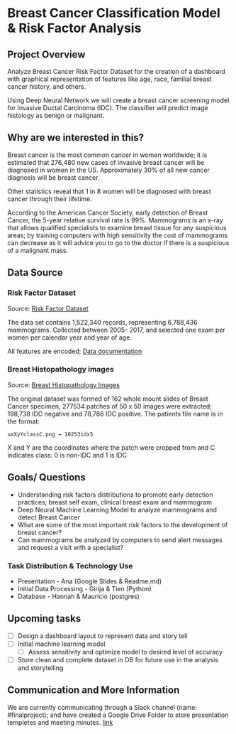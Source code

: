 # Breast Cancer Classification Model & Risk Factor Analysis #

## Project Overview ##

Analyze Breast Cancer Risk Factor Dataset for the creation of a dashboard with graphical representation of features like age, race, familial breast cancer history, and others.

Using Deep Neural Network we will create a breast cancer screening model for Invasive Ductal Carcinoma (IDC). The classifier will  predict image histology as benign or malignant. 

## Why are we interested in this? ##

Breast cancer is the most common cancer in women worldwide; it is estimated that 276,480 new cases of invasive breast cancer will be diagnosed in women in the US. Approximately 30% of all new cancer diagnosis will be breast cancer.

Other statistics reveal that 1 in 8 women will be diagnosed with breast cancer through their lifetime.

According to the American Cancer Society, early detection of Breast Cancer, the 5-year relative survival rate is 99%. Mammograms is an x-ray that allows qualified specialists to examine breast tissue for any suspicious areas; by training computers with high sensitivity the cost of mammograms can decrease as it will advice you to go to the doctor if there is a suspicious of a malignant mass.

## Data Source ##

### Risk Factor Dataset ###

Source:
[Risk Factor Dataset](https://www.bcsc-research.org/data/rf/risk-factor-dataset-download)

The data set contains 1,522,340 records, representing 6,788,436 mammograms. Collected between 2005- 2017, and selected one exam per women per calendar year and year of age.

All features are encoded; [Data documentation](https://www.bcsc-research.org/data/rf/documentation)

### Breast Histopathology images ###

Source:
[Breast Histopathology Images](https://www.kaggle.com/paultimothymooney/breast-histopathology-images/)

The original dataset was formed of 162 whole mount slides of Breast Cancer specimen, 277534 patches of 50 x 50 images were extracted; 198,738 IDC negative and 78,786 IDC positive. The patients file name is in the format:

    uxXyYclassC.png → 10253idx5
    
X and Y are the coordinates where the patch were cropped from and C indicates class: 0 is non-IDC and 1 is IDC

## Goals/ Questions ##

* Understanding risk factors distributions to promote early detection practices; breast self exam, clinical breast exam and mammogram 
* Deep Neural Machine Learning Model to analyze mammograms and detect Breast Cancer
* What are some of the most important risk factors to the development of breast cancer?
* Can mammograms be analyzed by computers to send alert messages and request a visit with a specialist?

### Task Distribution & Technology Use ###

* Presentation - Ana (Google Slides & Readme.md)
* Initial Data Processing - Girija & Tien (Python)
* Database - Hannah & Mauricio (postgres)

## Upcoming tasks ##
- [ ] Design a dashboard layout to represent data and story tell
- [ ] Initial machine learning model
    - [ ] Assess sensitivity and optimize model to desired level of accuracy
- [ ] Store clean and complete dataset in DB for future use in the analysis and storytelling 

## Communication and More Information ##

We are currently communicating through a Slack channel (name: #finalproject); and have created a Google Drive Folder to store presentation templetes and meeting minutes.
[link](https://drive.google.com/drive/folders/1LaX9KnGGwv2Lf1l9v83TqIOjVzP_935L)
